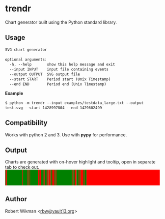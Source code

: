 # trendr
Chart generator built using the Python standard library.

Usage
---
```
SVG chart generator

optional arguments:
  -h, --help       show this help message and exit
  --input INPUT    input file containing events
  --output OUTPUT  SVG output file
  --start START    Period start (Unix Timestamp)
  --end END        Period end (Unix Timestamp)
```


**Example**
```
$ python -m trendr --input examples/testdata_large.txt --output test.svg --start 1428997804 --end 1429602499
```

Compatibility
---
Works with python 2 and 3. Use with **pypy** for performance. 


Output
---
Charts are generated with on-hover highlight and tooltip, open in separate tab to check out.
![Example Chart](./examples/output.svg)



Author
---
Robert Wikman \<rbw@vault13.org\>
